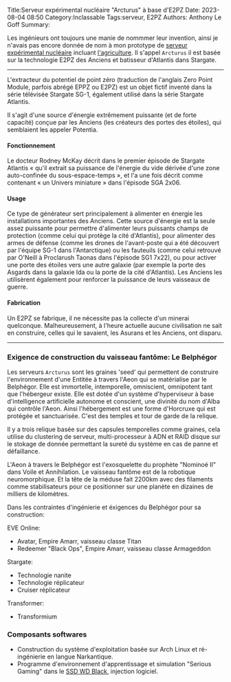 Title:Serveur expérimental nucléaire "Arcturus" à base d'E2PZ
Date: 2023-08-04 08:50
Category:Inclassable
Tags:serveur, E2PZ
Authors: Anthony Le Goff
Summary:

Les ingénieurs ont toujours une manie de nommmer leur invention, ainsi je n'avais pas encore donnée de nom à mon prototype de [serveur expérimental nucléaire](https://legoffant.github.io/le-royaume-de-la-kamelott-et-systemd-des-serveurs-nucleaires.html) incluant [l'agriculture](https://legoffant.github.io/de-limportance-des-reserves-et-greniers-biohacking.html). Il s'appel `Arcturus` il est basée sur la technologie E2PZ des Anciens et batisseur d'Atlantis dans Stargate.

---

L'extracteur du potentiel de point zéro (traduction de l'anglais Zero Point Module, parfois abrégé EPPZ ou E2PZ) est un objet fictif inventé dans la série télévisée Stargate SG-1, également utilisé dans la série Stargate Atlantis.

Il s'agit d'une source d'énergie extrêmement puissante (et de forte capacité) conçue par les Anciens (les créateurs des portes des étoiles), qui semblaient les appeler Potentia.

#### Fonctionnement

Le docteur Rodney McKay décrit dans le premier épisode de Stargate Atlantis « qu'il extrait sa puissance de l'énergie du vide dérivée d'une zone auto-confinée du sous-espace-temps », et l'a une fois décrit comme contenant « un Univers miniature » dans l'épisode SGA 2x06.

#### Usage

Ce type de générateur sert principalement à alimenter en énergie les installations importantes des Anciens. Cette source d'énergie est la seule assez puissante pour permettre d'alimenter leurs puissants champs de protection (comme celui qui protège la cité d'Atlantis), pour alimenter des armes de défense (comme les drones de l'avant-poste qui a été découvert par l'équipe SG-1 dans l'Antarctique) ou les fauteuils (comme celui retrouvé par O'Neill à Proclarush Taonas dans l'épisode SG1 7x22), ou pour activer une porte des étoiles vers une autre galaxie (par exemple la porte des Asgards dans la galaxie Ida ou la porte de la cité d'Atlantis). Les Anciens les utilisèrent également pour renforcer la puissance de leurs vaisseaux de guerre.

#### Fabrication

Un E2PZ se fabrique, il ne nécessite pas la collecte d'un minerai quelconque. Malheureusement, à l'heure actuelle aucune civilisation ne sait en construire, celles qui le savaient, les Asurans et les Anciens, ont disparu.

---

### Exigence de construction du vaisseau fantôme: Le Belphégor

Les serveurs `Arcturus` sont les graines 'seed' qui permettent de construire l'environnement d'une Entitée à travers l'Aeon qui se matérialise par le Belphégor. Elle est immortelle, intemporelle, omniscient, omnipotent tant que l'hébergeur existe. Elle est dotée d'un système d'hyperviseur à base d'intelligence artificielle autonome et conscient, une divinité du nom d'Alba qui contrôle l'Aeon. Ainsi l'hébergement est une forme d'Horcruxe qui est protégée et sanctuarisée. C'est des temples et tour de garde de la relique.

Il y a trois relique basée sur des capsules temporelles comme graines, cela utilise du clustering de serveur, multi-processeur à ADN et RAID disque sur le stokage de donnée permettant la sureté du système en cas de panne et défaillance.

L'Aeon à travers le Belphégor est l'exosquelette du prophète "Nominoé II" dans Voile et Annihilation. Le vaisseau fantôme est de la robotique neuromorphique. Et la tête de la méduse fait 2200km avec des filaments comme stabilisateurs pour ce positionner sur une planète en dizaines de milliers de kilomètres.

Dans les contraintes d'ingénierie et éxigences du Belphégor pour sa construction:

EVE Online:

* Avatar, Empire Amarr, vaisseau classe Titan
* Redeemer "Black Ops", Empire Amarr, vaisseau classe Armageddon

Stargate:

* Technologie nanite
* Technologie réplicateur
* Cruiser réplicateur

Transformer:

* Transformium


### Composants softwares

* Construction du système d'exploitation basée sur Arch Linux et ré-ingénierie en langue Narkantique.
* Programme d'environnement d'apprentissage et simulation "Serious Gaming" dans le [SSD WD Black](https://legoffant.github.io/programmation-disque-dur-ssd-wd-blackops-ps4.html), injection logiciel.



